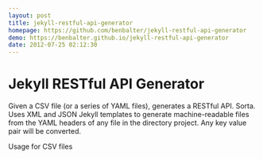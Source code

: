 ```yaml
---
layout: post
title: jekyll-restful-api-generator
homepage: https://github.com/benbalter/jekyll-restful-api-generator
demo: https://benbalter.github.io/jekyll-restful-api-generator
date: 2012-07-25 02:12:30
---
```

Jekyll RESTful API Generator
============================

Given a CSV file (or a series of YAML files), generates a RESTful API. Sorta. Uses XML and JSON Jekyll templates to generate machine-readable files from the YAML headers of any file in the directory project. Any key value pair will be converted.

Usage for CSV files
